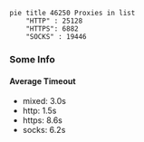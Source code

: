 
```mermaid
pie title 46250 Proxies in list
    "HTTP" : 25128
    "HTTPS": 6882
    "SOCKS" : 19446
```

### Some Info
#### Average Timeout

- mixed: 3.0s
- http: 1.5s
- https: 8.6s
- socks: 6.2s